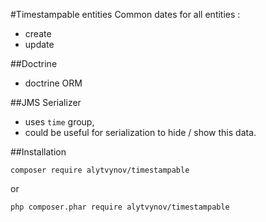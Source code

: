 #Timestampable entities
Common dates for all entities : 
* create
* update 

##Doctrine
* doctrine ORM

##JMS Serializer
* uses `time` group, 
* could be useful for serialization to hide / show this data.

##Installation
```
composer require alytvynov/timestampable
```
or   
```
php composer.phar require alytvynov/timestampable
```